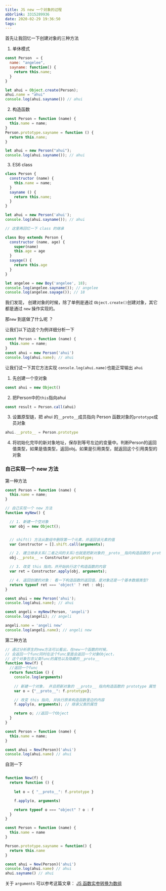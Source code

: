 ```yaml
---
title: JS new 一个对象的过程
abbrlink: 3315289936
date: 2020-02-29 19:36:50
tags:
---
```


首先让我回忆一下创建对象的三种方法

1. 单休模式
```js
const Person  = {
  name: "angelee",
  sayname: function() {
    return this.name;
  }
}

let ahui = Object.create(Person);
ahui.name = "ahui"
console.log(ahui.sayname()) // ahui

```

2. 构造函数
```js
const Person = function (name) {
  this.name = name;
}
Person.prototype.sayname = function () {
  return this.name;
}

let ahui = new Person("ahui");
console.log(ahui.sayname()); // ahui
```

3. ES6 class
```js
class Person {
  constructor (name) {
    this.name = name;
  }
  sayname () {
    return this.name;
  }
}

let ahui = new Person('ahui');
console.log(ahui.sayname()); // ahui

// 这里再回忆一下 class 的继承

class Boy extends Person {
  constructor (name, age) {
    super(name)
    this.age = age
  }
  sayage() {
    return this.age
  }
}

let angelee = new Boy('angelee', 18);
console.log(angelee.sayname()); // angelee
console.log(angelee.sayage()); // 18
```

我们发现， 创建对象的时候，除了单例是通过 `Object.create()`创建对象，其它都是通过 `new` 操作实现的。

那`new` 到底做了什么呢 ？ 

让我们以下边这个为例详细分析一下

```js
const Person = function (name) {
  this.name = name;
}
const ahui = new Person('ahui')
console.log(ahui.name); // ahui
```

让我们试一下其它方法实现 `console.log(ahui.name)`也能正常输出 `ahui`


1. 先创建一个空对象

```js
const ahui = new Object()
```

2. 把Person中的`this`指向ahui

```js
const result = Person.call(ahui)
```

3. 设置原型链，把 ahui 的`__proto__`成员指向 Person 函数对象的`prototype`成员对象

```js
ahui.__proto__ = Person.prototype
```
4. 将初始化完毕的新对象地址，保存到等号左边的变量中。判断Person的返回值类型，如果是值类型，返回obj。如果是引用类型，就返回这个引用类型的对象


### 自己实现一个 new 方法

第一种方法

```js
const Person = function (name) {
  this.name = name;
}

// 自己实现一个 new 方法
function myNew() {

  // 1. 新建一个空对象
  var obj = new Object();


  // shift() 方法从数组中删除第一个元素，并返回该元素的值
  var Constructor = [].shift.call(arguments); 

  // 2. 建立继承关系(二者之间的关系)也就是把新对象的__proto__指向构造函数的 prototype
  obj.__proto__ = Constructor.prototype;

  // 3. 改变 this 指向，并开始执行这个构造函数的内容
  var ret = Constructor.apply(obj, arguments);

  // 4. 返回创建的对象： 看一下构造函数的返回值，是对象还是一个基本数据类型?
  return typeof ret === 'object' ? ret : obj;
}

const ahui = new Person('ahui');
console.log(ahui.name); // ahui

const angeli = myNew(Person, 'angeli')
console.log(angeli); // angeli

angeli.name = 'angeli new'
console.log(angeli.name); // angeli new

```

第二种方法

```js
// 通过分析原生的new方法可以看出，在new一个函数的时候，
// 会返回一个func同时在这个func里面会返回一个对象Object，
// 这个对象包含父类func的属性以及隐藏的__proto__
function New(f) {
  //返回一个func
  return function () {
    console.log(arguments)
    
    // 新建一个对象， 并且把新对象的 __proto__ 指向构造函数的 prototype 属性
    var o = {"__proto__": f.prototype};

    // 改变 this 指向, 并执行原来构造函数里边的内容
    f.apply(o, arguments); // 继承父类的属性

    return o; //返回一个Object
  }
}

const Person = function (name) {
  this.name = name;
}

const ahui = New(Person)('ahui')
console.log(ahui.name) // ahui
```

自测一下

```js

function New(f) {
  return function () {
    
    let o = { "__proto__": f.prototype }

    f.apply(o, arguments)

    return typeof o === "object" ? o : f
  }
}

const Person = function (name) {
  this.name = name
}

Person.prototype.sayname = function() {
  return this.name
}

const ahui = New(Person)('ahui')
console.log(ahui.name) // ahui
ahui.sayname() // ahui
```

关于 `arguments` 可以参考这篇文章： [JS 函数实参转换为数组](/1882318475.html)